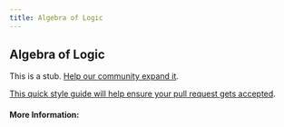 ```yaml
---
title: Algebra of Logic
---
```


## Algebra of Logic

This is a stub. [Help our community expand it](https://github.com/freeCodeCamp/guide-articles/tree/master/articles/Logic/Algebra-Of-Logic/index.md).

[This quick style guide will help ensure your pull request gets accepted](https://github.com/freeCodeCamp/guide-articles/blob/master/README.md).

<!-- The article goes here, in GitHub-flavored Markdown. Feel free to add YouTube videos, images, and CodePen/JSBin embeds  -->

#### More Information:
<!-- Please add any articles you think might be helpful to read before writing the article -->



